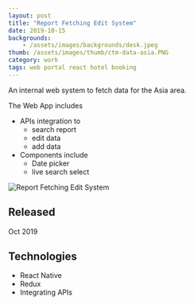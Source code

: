 ```yaml
---
layout: post
title: "Report Fetching Edit System"
date: 2019-10-15
backgrounds:
    - /assets/images/backgrounds/desk.jpeg
thumb: /assets/images/thumb/ctm-data-asia.PNG
category: work
tags: web portal react hotel booking
---
```


An internal web system to fetch data for the Asia area.

The Web App includes

- APIs integration to
  - search report
  - edit data
  - add data
- Components include
  - Date picker
  - live search select

![Report Fetching Edit System](/assets/images/blog/CTM-ASIA-Data.gif)

## Released
Oct 2019

## Technologies
- React Native
- Redux
- Integrating APIs
